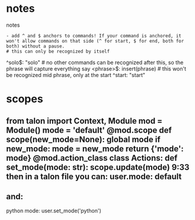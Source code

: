# notes

notes

    - add ^ and $ anchors to commands! If your command is anchored, it won't allow commands on that side (^ for start, $ for end, both for both) without a pause.
    # this can only be recognized by itself
   ^solo$: "solo"
    # no other commands can be recognized after this, so the phrase will capture everything
    say <phrase>$: insert(phrase)
    # this won't be recognized mid phrase, only at the start
    ^start: "start"

# scopes

from talon import Context, Module
mod = Module()
mode = 'default'
@mod.scope
def scope(new_mode=None):
    global mode
    if new_mode:
        mode = new_mode
    return {'mode': mode}
@mod.action_class
class Actions:
    def set_mode(mode: str):
        scope.update(mode)
9:33
then in a talon file you can:
user.mode: default
-
and:
-
python mode: user.set_mode('python')